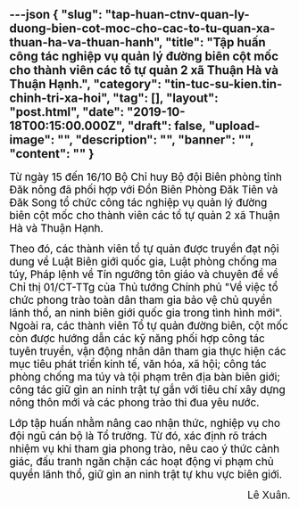 ---json
{
    "slug": "tap-huan-ctnv-quan-ly-duong-bien-cot-moc-cho-cac-to-tu-quan-xa-thuan-ha-va-thuan-hanh",
    "title": "Tập huấn công tác nghiệp vụ  quản lý đường biên cột mốc cho thành viên các tổ tự quản 2 xã Thuận Hà và Thuận Hạnh.",
    "category": "tin-tuc-su-kien.tin-chinh-tri-xa-hoi",
    "tag": [],
    "layout": "post.html",
    "date": "2019-10-18T00:15:00.000Z",
    "draft": false,
    "upload-image": "",
    "description": "",
    "banner": "",
    "__content__": ""
}
---
<p><span style="font-size:14.0pt"><span style="background-color:white"><span style="color:black">Từ ng&agrave;y 15 đến 16/10 Bộ Chỉ huy Bộ đội Bi&ecirc;n ph&ograve;ng tỉnh Đăk n&ocirc;ng đ&atilde; phối hợp với Đồn Bi&ecirc;n Ph&ograve;ng Đăk Ti&ecirc;n v&agrave; Đăk Song tổ chức c&ocirc;ng t&aacute;c nghiệp vụ quản l&yacute; đường bi&ecirc;n cột mốc cho th&agrave;nh vi&ecirc;n c&aacute;c tổ tự quản 2 x&atilde; Thuận H&agrave; v&agrave; Thuận Hạnh.</span></span></span></p>

<p><span style="background-color:white"><span style="font-size:14.0pt"><span style="background-color:white"><span style="color:black">Theo đ&oacute;, c&aacute;c th&agrave;nh vi&ecirc;n tổ tự quản được truyền đạt nội dung về Luật Bi&ecirc;n giới quốc gia, Luật ph&ograve;ng chống ma t&uacute;y, Ph&aacute;p lệnh về T&iacute;n ngưỡng t&ocirc;n gi&aacute;o v&agrave; chuy&ecirc;n đề về Chỉ thị 01/CT-TTg của Thủ tướng Ch&iacute;nh phủ &quot;Về việc tổ chức phong tr&agrave;o to&agrave;n d&acirc;n tham gia bảo vệ chủ quyền l&atilde;nh thổ, an ninh bi&ecirc;n giới quốc gia trong t&igrave;nh h&igrave;nh mới&quot;. </span></span></span><span style="font-size:14.0pt"><span style="color:black"> Ngo&agrave;i ra, c&aacute;c th&agrave;nh vi&ecirc;n Tổ tự quản đường bi&ecirc;n, cột mốc c&ograve;n được hướng dẫn c&aacute;c kỹ năng phối hợp c&ocirc;ng t&aacute;c tuy&ecirc;n truyền, vận động nh&acirc;n d&acirc;n tham gia thực hiện c&aacute;c mục ti&ecirc;u ph&aacute;t triển kinh tế, văn h&oacute;a, x&atilde; hội; c&ocirc;ng t&aacute;c ph&ograve;ng chống ma t&uacute;y v&agrave; tội phạm tr&ecirc;n địa b&agrave;n bi&ecirc;n giới; c&ocirc;ng t&aacute;c giữ g&igrave;n an ninh trật tự gắn với ti&ecirc;u ch&iacute; x&acirc;y dựng n&ocirc;ng th&ocirc;n mới v&agrave; c&aacute;c phong tr&agrave;o thi đua y&ecirc;u nước.</span></span></span></p>

<p><span style="background-color:white"><span style="font-size:14.0pt"><span style="color:black">Lớp tập huấn nhằm n&acirc;ng cao nhận thức, nghiệp vụ cho đội ngũ c&aacute;n bộ l&agrave; Tổ trưởng. Từ đ&oacute;, x&aacute;c định r&otilde; tr&aacute;ch nhiệm vụ khi tham gia phong tr&agrave;o, n&ecirc;u cao &yacute; thức cảnh gi&aacute;c, đấu tranh ngăn chặn c&aacute;c hoạt động vi phạm chủ quyền l&atilde;nh thổ, giữ g&igrave;n an ninh trật tự khu vực bi&ecirc;n giới.</span></span></span></p>

<p style="text-align:right"><span style="font-size:14.0pt">&nbsp;&nbsp;&nbsp;&nbsp;&nbsp;&nbsp;&nbsp;&nbsp;&nbsp;&nbsp;&nbsp;&nbsp;&nbsp;&nbsp;&nbsp;&nbsp;&nbsp;&nbsp;&nbsp;&nbsp;&nbsp;&nbsp;&nbsp;&nbsp;&nbsp;&nbsp;&nbsp;&nbsp;&nbsp;&nbsp;&nbsp;&nbsp;&nbsp;&nbsp;&nbsp;&nbsp;&nbsp;&nbsp;&nbsp;&nbsp;&nbsp;&nbsp;&nbsp;&nbsp;&nbsp;&nbsp;&nbsp;&nbsp;&nbsp;&nbsp;&nbsp;&nbsp;&nbsp;&nbsp;&nbsp;&nbsp;&nbsp;&nbsp;&nbsp;&nbsp;&nbsp;&nbsp;&nbsp;&nbsp;&nbsp;&nbsp;&nbsp;&nbsp;&nbsp;&nbsp;&nbsp;&nbsp;&nbsp;&nbsp;&nbsp;&nbsp; L&ecirc; Xu&acirc;n.</span></p>
